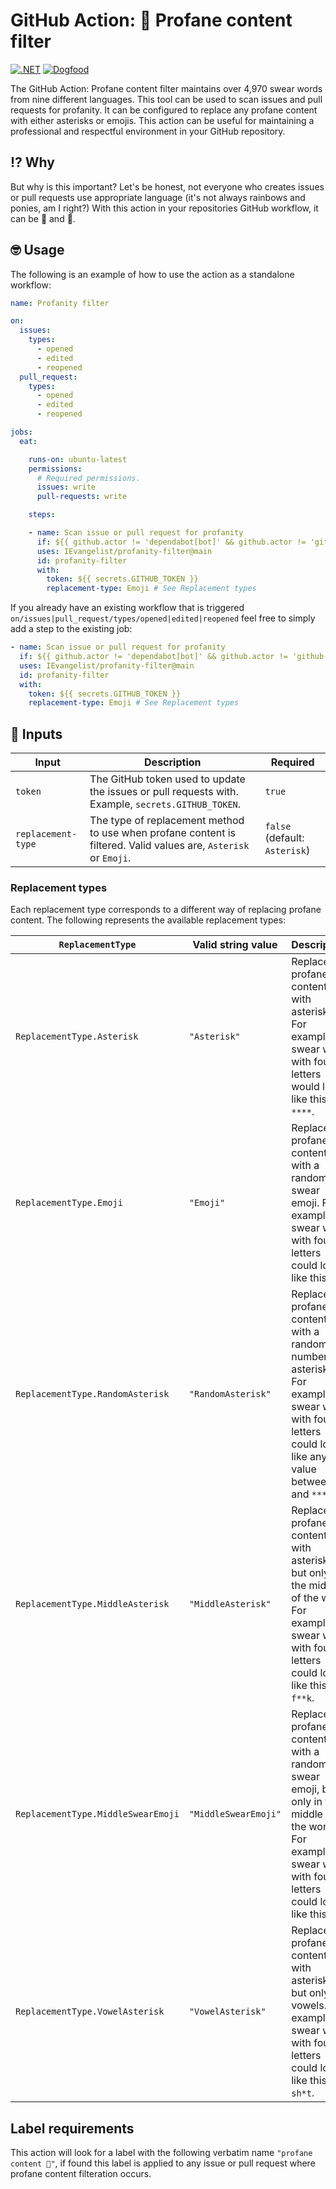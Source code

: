 ﻿# GitHub Action: 🤬 Profane content filter

[![.NET](https://github.com/IEvangelist/profanity-filter/actions/workflows/dotnet.yml/badge.svg)](https://github.com/IEvangelist/profanity-filter/actions/workflows/dotnet.yml) [![Dogfood](https://github.com/IEvangelist/profanity-filter/actions/workflows/dogfood.yml/badge.svg)](https://github.com/IEvangelist/profanity-filter/actions/workflows/dogfood.yml)

The GitHub Action: Profane content filter maintains over 4,970 swear words from nine different languages. This tool can be used to scan issues and pull requests for profanity. It can be configured to replace any profane content with either asterisks or emojis. This action can be useful for maintaining a professional and respectful environment in your GitHub repository.

## ⁉️ Why

But why is this important? Let's be honest, not everyone who creates issues or pull requests use appropriate language (it's not always rainbows and ponies, am I right?) With this action in your repositories GitHub workflow, it can be 🌈 and 🐎.

## 🤓 Usage

The following is an example of how to use the action as a standalone workflow:

```yml
name: Profanity filter

on:
  issues:
    types:
      - opened
      - edited
      - reopened
  pull_request:
    types:
      - opened
      - edited
      - reopened

jobs:
  eat:

    runs-on: ubuntu-latest
    permissions:
      # Required permissions.
      issues: write
      pull-requests: write

    steps:

    - name: Scan issue or pull request for profanity
      if: ${{ github.actor != 'dependabot[bot]' && github.actor != 'github-actions[bot]' }}
      uses: IEvangelist/profanity-filter@main
      id: profanity-filter
      with:
        token: ${{ secrets.GITHUB_TOKEN }}
        replacement-type: Emoji # See Replacement types
```

If you already have an existing workflow that is triggered `on/issues|pull_request/types/opened|edited|reopened` feel free to simply add a step to the existing job:

```yml
- name: Scan issue or pull request for profanity
  if: ${{ github.actor != 'dependabot[bot]' && github.actor != 'github-actions[bot]' }}
  uses: IEvangelist/profanity-filter@main
  id: profanity-filter
  with:
    token: ${{ secrets.GITHUB_TOKEN }}
    replacement-type: Emoji # See Replacement types
```

## 👀 Inputs

| Input | Description | Required |
|--|--|--|
| `token` | The GitHub token used to update the issues or pull requests with. Example, `secrets.GITHUB_TOKEN`. | `true` |
| `replacement-type` | The type of replacement method to use when profane content is filtered. Valid values are, `Asterisk` or `Emoji`. | `false` (default: `Asterisk`) |

### Replacement types

Each replacement type corresponds to a different way of replacing profane content. The following represents the available replacement types:

| `ReplacementType` | Valid string value | Description |
| --- | --- | --- |
| `ReplacementType.Asterisk` | `"Asterisk"` | Replaces profane content with asterisks. For example, a swear word with four letters would look like this `****`. |
| `ReplacementType.Emoji` | `"Emoji"` | Replaces profane content with a random swear emoji. For example, a swear word with four letters could look like this `💩`. |
| `ReplacementType.RandomAsterisk` | `"RandomAsterisk"` | Replaces profane content with a random number of asterisks. For example, a swear word with four letters could look like any value between `*` and `****`. |
| `ReplacementType.MiddleAsterisk` | `"MiddleAsterisk"` | Replaces profane content with asterisks, but only in the middle of the word. For example, a swear word with four letters could look like this `f**k`. |
| `ReplacementType.MiddleSwearEmoji` | `"MiddleSwearEmoji"` | Replaces profane content with a random swear emoji, but only in the middle of the word. For example, a swear word with four letters could look like this `f🤬k`. |
| `ReplacementType.VowelAsterisk` | `"VowelAsterisk"` | Replaces profane content with asterisks, but only the vowels. For example, a swear word with four letters could look like this `sh*t`. |

## Label requirements

This action will look for a label with the following verbatim name `"profane content 🤬"`, if found this label is applied to any issue or pull request where profane content filteration occurs.
